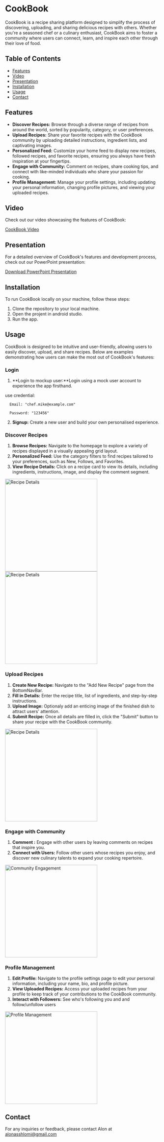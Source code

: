# CookBook

CookBook is a recipe sharing platform designed to simplify the process of discovering, uploading, and sharing delicious recipes with others. Whether you're a seasoned chef or a culinary enthusiast, CookBook aims to foster a community where users can connect, learn, and inspire each other through their love of food.

## Table of Contents
- [Features](#Features)
- [Video](#Video)
- [Presentation](#Presentation)
- [Installation](#installation)
- [Usage](#usage)
- [Contact](#contact)

## Features
- **Discover Recipes:** Browse through a diverse range of recipes from around the world, sorted by popularity, category, or user preferences.
- **Upload Recipes:** Share your favorite recipes with the CookBook community by uploading detailed instructions, ingredient lists, and captivating images.
- **Personalized Feed:** Customize your home feed to display new recipes, followed recipes, and favorite recipes, ensuring you always have fresh inspiration at your fingertips.
- **Engage with Community:** Comment on recipes, share cooking tips, and connect with like-minded individuals who share your passion for cooking.
- **Profile Management:** Manage your profile settings, including updating your personal information, changing profile pictures, and viewing your uploaded recipes.

## Video

Check out our video showcasing the features of CookBook: 

[CookBook Video](https://www.youtube.com/watch?v=NWr1AhMGj4I&ab_channel=alonshlomi)

## Presentation

For a detailed overview of CookBook's features and development process, check out our PowerPoint presentation: 

[Download PowerPoint Presentation](https://github.com/alonshlomi1/CookBook/files/15048317/CookBook.Presentation.pptx)

## Installation
To run CookBook locally on your machine, follow these steps:
1. Clone the repository to your local machine.
2. Open the projent in android studio.
3. Run the app.


## Usage

CookBook is designed to be intuitive and user-friendly, allowing users to easily discover, upload, and share recipes. Below are examples demonstrating how users can make the most out of CookBook's features:
### Login
1. **Login to mockup user:**Login using a mock user account to experience the app firsthand.
  
  use credential:
   
      Email: "chef.mike@example.com"
   
      Password: "123456" 
2. **Signup:** Create a new user and build your own personalised experience.
   
### Discover Recipes
1. **Browse Recipes:** Navigate to the homepage to explore a variety of recipes displayed in a visually appealing grid layout.
2. **Personalized Feed:** Use the category filters to find recipes tailored to your preferences, such as New, Follows, and Favorites.
3. **View Recipe Details:** Click on a recipe card to view its details, including ingredients, instructions, image, and display the comment segment.
<img src="https://github.com/alonshlomi1/CookBook/assets/98226796/861548d5-464d-40ea-bf64-69b308555d20" alt="Recipe Details" width="300">
<img src="https://github.com/alonshlomi1/CookBook/assets/98226796/21ee07e2-9ea2-4870-897b-c29f4189a54a" alt="Recipe Details" width="300">


### Upload Recipes
1. **Create New Recipe:** Navigate to the "Add New Recipe" page from the BottomNavBar.
2. **Fill in Details:** Enter the recipe title, list of ingredients, and step-by-step instructions.
3. **Upload Image:** Optionaly add an enticing image of the finished dish to attract users' attention.
4. **Submit Recipe:** Once all details are filled in, click the "Submit" button to share your recipe with the CookBook community.
<img src="https://github.com/alonshlomi1/CookBook/assets/98226796/e3e9dbcc-8211-487a-88d2-94c9cf2c3500" alt="Recipe Details" width="300">

### Engage with Community
1. **Comment :** Engage with other users by leaving comments on recipes that inspire you.
2. **Connect with Users:** Follow other users whose recipes you enjoy, and discover new culinary talents to expand your cooking repertoire.
<img src="https://github.com/alonshlomi1/CookBook/assets/98226796/53f3e368-f05e-4892-80c3-95d5d0265083" alt="Community Engagement" width="300">

### Profile Management
1. **Edit Profile:** Navigate to the profile settings page to edit your personal information, including your name, bio, and profile picture.
2. **View Uploaded Recipes:** Access your uploaded recipes from your profile to keep track of your contributions to the CookBook community.
3. **Interact with Followers:** See who's following you and and follow/unfollow  users
<img src="https://github.com/alonshlomi1/CookBook/assets/98226796/56360980-e5c8-4d04-9de4-bc14d2f6726e" alt="Profile Management" width="300">

## Contact

For any inquiries or feedback, please contact Alon at alonasshlomi@gmail.com 


